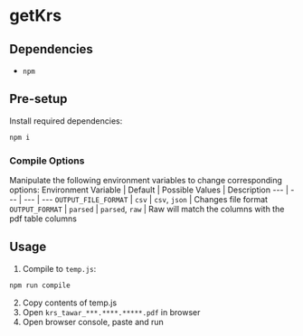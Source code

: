 # getKrs
## Dependencies
- `npm`

## Pre-setup
Install required dependencies:
```bash
npm i
```

### Compile Options
Manipulate the following environment variables to change corresponding options:
Environment Variable | Default | Possible Values | Description
--- | --- | --- | ---
`OUTPUT_FILE_FORMAT` | `csv` | `csv`, `json` | Changes file format
`OUTPUT_FORMAT` | `parsed` | `parsed`, `raw` | Raw will match the columns with the pdf table columns

## Usage
1. Compile to `temp.js`:
```bash
npm run compile
```
2. Copy contents of temp.js
3. Open `krs_tawar_***.****.*****.pdf` in browser
4. Open browser console, paste and run
